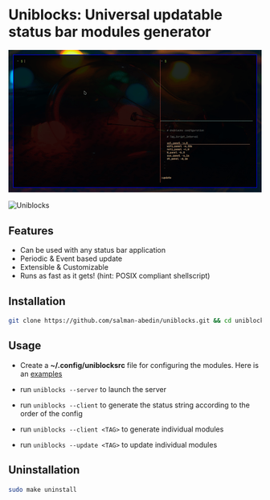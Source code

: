 # Uniblocks: Universal updatable status bar modules generator

![](preview.gif)

![Uniblocks](https://cloud.disroot.org/s/fjQCarxJZNJj5Wz/preview)

## Features

-  Can be used with any status bar application
-  Periodic & Event based update
-  Extensible & Customizable
-  Runs as fast as it gets! (hint: POSIX compliant shellscript)

## Installation

```sh
git clone https://github.com/salman-abedin/uniblocks.git && cd uniblocks && sudo make install
```

## Usage

-  Create a **~/.config/uniblocksrc** file for configuring the modules.
   Here is an [examples](https://github.com/salman-abedin/bolt/tree/master/example_config)

-  run `uniblocks --server` to launch the server

-  run `uniblocks --client` to generate the status string according to the order of the config

-  run `uniblocks --client <TAG>` to generate individual modules

-  run `uniblocks --update <TAG>` to update individual modules

## Uninstallation

```sh
sudo make uninstall
```
